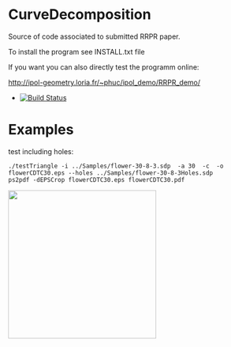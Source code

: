 # CurveDecomposition

Source of code associated to submitted RRPR paper.


To install the program see INSTALL.txt file


If you want you can also directly test the programm online:

http://ipol-geometry.loria.fr/~phuc/ipol_demo/RRPR_demo/


* [![Build Status](https://travis-ci.org/ngophuc/CurveDecomposition.svg?branch=master)](https://travis-ci.org/ngophuc/CurveDecomposition)

# Examples

<p>test including holes: </p>&#x000A;&#x000A;<pre class="code highlight js-syntax-highlight plaintext"><code>./testTriangle -i ../Samples/flower-30-8-3.sdp  -a 30  -c  -o flowerCDTC30.eps --holes ../Samples/flower-30-8-3Holes.sdp&#x000A;ps2pdf -dEPSCrop flowerCDTC30.eps flowerCDTC30.pdf&#x000A;</code></pre>&#x000A;&#x000A;<p><a href="http://gitlab.ker.iutsd.univ-lorraine.fr/kerautret/DGtalImageVectorization/raw/master/Results/flowerCDTC30.pdf"> <img width="300" src="http://gitlab.ker.iutsd.univ-lorraine.fr/kerautret/DGtalImageVectorization/raw/c1754e71a833f2a95e889d88999943c71ffce98a/Results/flowerCDTC30.png"> </a></p>